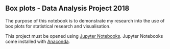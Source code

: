 ## Box plots - Data Analysis Project 2018 ##

The purpose of this notebook is to demonstrate my research into the use of box plots for statistical research and visualisation.

This project must be opened using [Jupyter Notebooks](http://jupyter.org/). Jupyter Notebooks come installed with [Anaconda](https://www.anaconda.com/).

